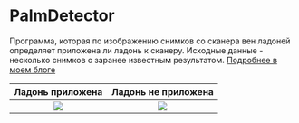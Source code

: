 # PalmDetector

Программа, которая по изображению снимков со сканера вен ладоней определяет приложена ли ладонь к сканеру. Исходные данные - несколько снимков с заранее известным результатом. [Подробнее в моем блоге](https://a-khakimov.github.io/posts/palmdetector/)

| Ладонь приложена             |  Ладонь не приложена |
:-------------------------:|:-------------------------:
|![](https://a-khakimov.github.io/static/img/palmdetector/palmdetector_good.png)|![](https://a-khakimov.github.io/static/img/palmdetector/palmdetector_bad.png)|
